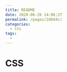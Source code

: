 ```yaml
---
title: README
date: 2020-06-26 14:06:27
permalink: /pages/2d044c/
categories:
  - css
tags:
  - 
---
```

# CSS
